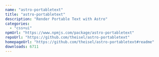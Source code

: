 ```yaml
---
name: "astro-portabletext"
title: "astro-portabletext"
description: "Render Portable Text with Astro"
categories:
  - "css+ui"
npmUrl: "https://www.npmjs.com/package/astro-portabletext"
repoUrl: "https://github.com/theisel/astro-portabletext"
homepageUrl: "https://github.com/theisel/astro-portabletext#readme"
downloads: 6711
---
```

